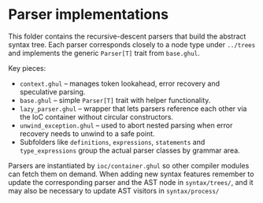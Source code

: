# Parser implementations

This folder contains the recursive-descent parsers that build the abstract syntax tree. Each parser corresponds closely to a node type under `../trees` and implements the generic `Parser[T]` trait from `base.ghul`.

Key pieces:

- `context.ghul` – manages token lookahead, error recovery and speculative parsing.
- `base.ghul` – simple `Parser[T]` trait with helper functionality.
- `lazy_parser.ghul` – wrapper that lets parsers reference each other via the IoC container without circular constructors.
- `unwind_exception.ghul` – used to abort nested parsing when error recovery needs to unwind to a safe point.
- Subfolders like `definitions`, `expressions`, `statements` and `type_expressions` group the actual parser classes by grammar area.

Parsers are instantiated by `ioc/container.ghul` so other compiler modules can fetch them on demand. When adding new syntax features remember to update the corresponding parser and the AST node in `syntax/trees/`, and it may also be necessary to update AST visitors in `syntax/process/`
